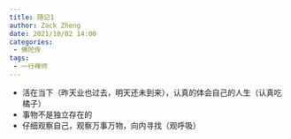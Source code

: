 ```yaml
---
title: 随记1
author: Zack Zheng
date: 2021/10/02 14:00
categories:
 - 佛陀传
tags:
 - 一行禅师
---
```


+ 活在当下（昨天业也过去，明天还未到来），认真的体会自己的人生（认真吃橘子）
+ 事物不是独立存在的
+ 仔细观察自己，观察万事万物，向内寻找（观呼吸）
